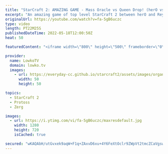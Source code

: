 ```yaml
---
title: "StarCraft 2: AMAZING GAME - Mass Oracle vs Queen Drop! (herO vs Reynor)"
excerpt: "An amazing game of top level StarCraft 2 between herO and Reynor. This Protoss versus Zerg starts off with excellent mind games from both players, as they try to outsmart each other on Pride of Altaris. Reynor opts to go for the Gold base early, whereas herO decides to go double Stargate Oracle.   Support"
originalUrl: https://youtube.com/watch?v=fa-5gB6uczc
type: video
length: PT22M25S
publishedDateTime: 2022-05-18T12:00:50Z
heat: 50

featuredContent: "<iframe width=\"800\" height=\"500\" frameborder=\"0\" src=\"https://www.youtube.com/embed/fa-5gB6uczc\" allow=\"accelerometer; autoplay; encrypted-media; gyroscope; picture-in-picture\" allowfullscreen></iframe>"

provider:
  name: LowkoTV
  domain: lowko.tv
  images:
    - url: https://everyday-cc.github.io/starcraft2/assets/images/organizations/lowko.tv-50x50.jpg
      width: 50
      height: 50

topics:
  - StarCraft 2
  - Protoss
  - Zerg

images:
  - url: https://i.ytimg.com/vi/fa-5gB6uczc/maxresdefault.jpg
    width: 1280
    height: 720
    isCached: true

secured: "wKAQAbH/utGvxek9aqW+F1q+ZAxvD6xu+4Y6FeXtOclr9ZWpVt2tmcZCaVgswHE2xxeg/EpXBIojpZSt/eII+NxIY5yV10kqHZIf79s5U2FCNttOvtNJkxrL5f22J+pRzOshH9QjggmWvho6fLmlSOXUSiCCTnSRfSSLcygMF9KTYfzStHnVQixd+di8Y0ViR6oNL1Mb8LlKu5BdrVmNtxP5d0AZBiYOHksg9sq4TvPVgBA5PGB84a2UvZIurMtW1aFMMkhWM1cUL6eSzZwkb/DJmStQx7pLoipazmfuGX9d7dmqx+wxeHLHbaKUAUT6qAKHv3clrck6A0MeeGkK2ymrLTnJxu1gIkje02M6d2WgbzvQqXMa30lg1q1NNoB8f1GjL/oSSFxcBV75tDUjvad4qTQxxzF1TyzoQoYwzyQ=;27pGMeLs4MMV1yfnJABGMA=="
---
```


